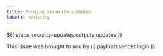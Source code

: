 ```yaml
---
title: Pending security updates!
labels: security
---
```

${{ steps.security-updates.outputs.updates }}

This issue was brought to you by {{ payload.sender.login }}.
